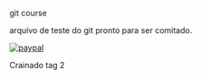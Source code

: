 git course

arquivo de teste do git pronto para ser comitado.

[![paypal](https://www.paypalobjects.com/en_US/i/btn/btn_donateCC_LG.gif)](https://www.paypal.com/cgi-bin/websrc?cmd=_s-xclick&hosted_button_id=UTMFZUHX6EUGE)


Crainado tag 2
